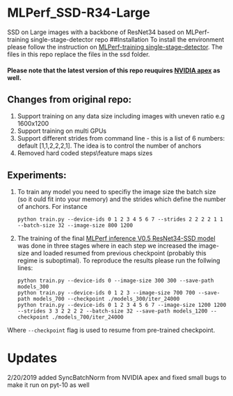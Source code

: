# MLPerf_SSD-R34-Large
SSD on Large images with a backbone of ResNet34 based on MLPerf-training single-stage-detector repo 
##Installation
To install the environment please follow the instruction on [MLPerf-training single-stage-detector](https://github.com/mlperf/training/tree/master/single_stage_detector). The files in this repo replace the files in the ssd folder.
#### Please note that the latest version of this repo reuquires [NVIDIA apex](https://github.com/NVIDIA/apex) as well. 

## Changes from original repo:
1. Support training on any data size including images with uneven ratio e.g 1600x1200
2. Support training on multi GPUs
3. Support different strides from command line - this is a list of 6 numbers: default [1,1,2,2,2,1]. The idea is to control the number of anchors 
3. Removed hard coded steps\feature maps sizes 

## Experiments:
1. To train any model you need to specifiy the image size  the batch size (so it ould fit into your memory) and the strides which define the number of anchors. For instance 
   ```
   python train.py --device-ids 0 1 2 3 4 5 6 7 --strides 2 2 2 2 1 1 --batch-size 32 --image-size 800 1200
   ```
2. The training of the final [MLPerf inference V0.5 ResNet34-SSD model](https://zenodo.org/record/3236545#.XS4ibOhKiUk) was done in three stages where in each step we increased the image-size and loaded resumed from previous checkpoint (probably this regime is suboptimal). To reproduce the results please run the follwing lines: 
   ```
   python train.py --device-ids 0 --image-size 300 300 --save-path models_300
   python train.py --device-ids 0 1 2 3 --image-size 700 700 --save-path models_700 --checkpoint ./models_300/iter_24000
   python train.py --device-ids 0 1 2 3 4 5 6 7 --image-size 1200 1200 --strides 3 3 2 2 2 2 --batch-size 32 --save-path models_1200 --checkpoint ./models_700/iter_24000
   ```   
  
Where ```--checkpoint``` flag is used to resume from pre-trained checkpoint.

# Updates
2/20/2019 added SyncBatchNorm from NVIDIA apex and fixed small bugs to make it run on pyt-10 as well
